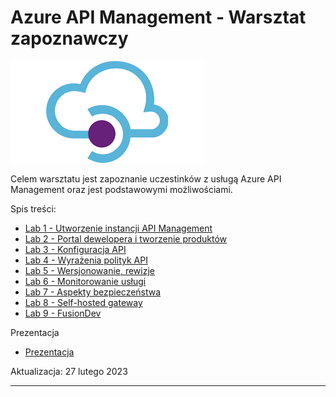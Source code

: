 # Azure API Management - Warsztat zapoznawczy

![APIM](Images/APIM.png)

Celem warsztatu jest zapoznanie uczestinków z usługą Azure API Management oraz jest podstawowymi możliwościami.

Spis treści:

- [Lab 1 - Utworzenie instancji API Management](apimanagement-1.md)
- [Lab 2 - Portal dewelopera i tworzenie produktów](apimanagement-2.md)
- [Lab 3 - Konfiguracja API](apimanagement-3.md)
- [Lab 4 - Wyrażenia polityk API](apimanagement-4.md)
- [Lab 5 - Wersjonowanie, rewizje](apimanagement-5.md)
- [Lab 6 - Monitorowanie usługi](apimanagement-6.md)
- [Lab 7 - Aspekty bezpieczeństwa](apimanagement-7.md)
- [Lab 8 - Self-hosted gateway](apimanagement-8.md)
- [Lab 9 - FusionDev](apimanagement-9.md)

Prezentacja

- [Prezentacja](/slides/APIM.pptx)

Aktualizacja: 27 lutego 2023

---
